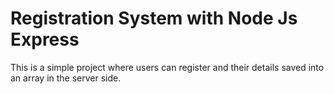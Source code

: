 # Registration System with Node Js Express

This is a simple project where users can register and their details saved into an array in the server side.